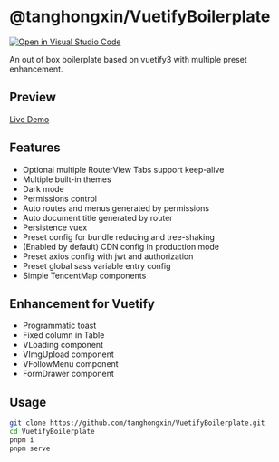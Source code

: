 # @tanghongxin/VuetifyBoilerplate


[![Open in Visual Studio Code](https://open.vscode.dev/badges/open-in-vscode.svg)](https://open.vscode.dev/organization/repository)

An out of box boilerplate based on vuetify3 with multiple preset enhancement.

## Preview
[Live Demo](https://www.abyssal.site/vuetify-boilerplate)

## Features

- Optional multiple RouterView Tabs support keep-alive
- Multiple built-in themes
- Dark mode
- Permissions control
- Auto routes and menus generated by permissions
- Auto document title generated by router
- Persistence vuex
- Preset config for bundle reducing and tree-shaking
- (Enabled by default) CDN config in production mode
- Preset axios config with jwt and authorization
- Preset global sass variable entry config
- Simple TencentMap components

## Enhancement for Vuetify

- Programmatic toast
- Fixed  column in Table
- VLoading component
- VImgUpload component
- VFollowMenu component
- FormDrawer component

## Usage

```bash
git clone https://github.com/tanghongxin/VuetifyBoilerplate.git
cd VuetifyBoilerplate
pnpm i
pnpm serve
```
